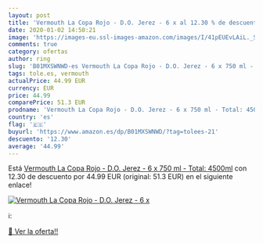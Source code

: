 ```yaml
---
layout: post
title: 'Vermouth La Copa Rojo - D.O. Jerez - 6 x al 12.30 % de descuento'
date: 2020-01-02 14:50:21
image: 'https://images-eu.ssl-images-amazon.com/images/I/41pEUEvLAiL._SL200_.jpg'
comments: true
category: ofertas
author: ring
slug: 'B01MXSWNWD-es Vermouth La Copa Rojo - D.O. Jerez - 6 x 750 ml - Total:...'
tags: tole.es, vermouth
actualPrice: 44.99 EUR
currency: EUR
price: 44.99
comparePrice: 51.3 EUR
prodname: 'Vermouth La Copa Rojo - D.O. Jerez - 6 x 750 ml - Total: 4500ml'
country: 'es'
flag: '🇪🇸'
buyurl: 'https://www.amazon.es/dp/B01MXSWNWD/?tag=tolees-21'
descuento: '12.30'
average: '44.99'
---
```


Está [Vermouth La Copa Rojo - D.O. Jerez - 6 x 750 ml - Total: 4500ml](https://www.amazon.es/dp/B01MXSWNWD/?tag=tolees-21) con 12.30 de descuento por 44.99 EUR (original: 51.3 EUR) en el siguiente enlace!

[![Vermouth La Copa Rojo - D.O. Jerez - 6 x](https://images-eu.ssl-images-amazon.com/images/I/41pEUEvLAiL._SL200_.jpg)](https://www.amazon.es/dp/B01MXSWNWD/?tag=tolees-21)

ℹ️:


[🛒 Ver la oferta!!](https://www.amazon.es/dp/B01MXSWNWD/?tag=tolees-21)
